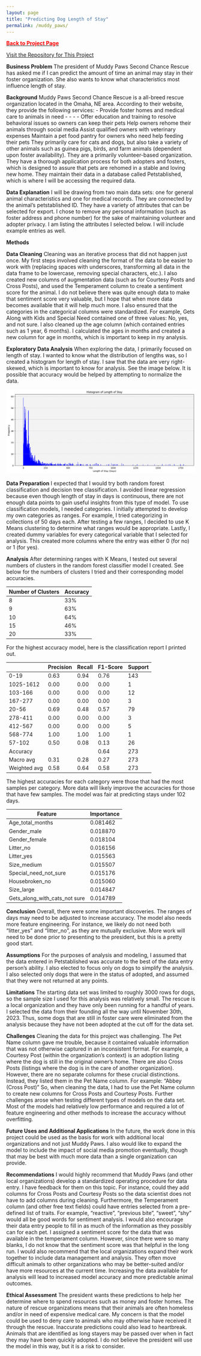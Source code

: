 ```yaml
---
layout: page
title: "Predicting Dog Length of Stay"
permalink: /muddy_paws/
---
```


[<span style="color: #FF0000; font-weight: bold;">Back to Project Page</span>](https://kdfullington.github.io/kdfullington_portfolio/projects/)

[Visit the Repository for This Project](https://github.com/kdfullington/kdfullington-portfolio/tree/main/muddy_paws)


**Business Problem**
The president of Muddy Paws Second Chance Rescue has asked me if I can predict the amount 
of time an animal may stay in their foster organization. She also wants to know what 
characteristics most influence length of stay. 

**Background**
Muddy Paws Second Chance Rescue is a all-breed rescue organization located in the Omaha, NE 
area. According to their website, they provide the following services: - 
Provide foster homes and medical care to animals in need - - - - 
Offer education and training to resolve behavioral issues so owners can keep their pets 
Help owners rehome their animals through social media 
Assist qualified owners with veterinary expenses 
Maintain a pet food pantry for owners who need help feeding their pets 
They primarily care for cats and dogs, but also take a variety of other animals such as guinea 
pigs, birds, and farm animals (dependent upon foster availability). They are a primarily 
volunteer-based organization. They have a thorough application process for both adopters and 
fosters, which is designed to assure that pets are rehomed in a stable and loving new home. They 
maintain their data in a database called Petstablished, which is where I will be accessing the 
required data. 

**Data Explanation**
I will be drawing from two main data sets: one for general animal characteristics and one for 
medical records. They are connected by the animal’s petstablished ID. They have a variety of 
attributes that can be selected for export. I chose to remove any personal information (such as 
foster address and phone number) for the sake of maintaining volunteer and adopter privacy. I 
am listing the attributes I selected below. I will include example entries as well. 


**Methods**

**Data Cleaning**
Cleaning was an iterative process that did not happen just once. My first steps involved cleaning 
the format of the data to be easier to work with (replacing spaces with underscores, transforming 
all data in the data frame to be lowercase, removing special characters, etc.). I also created new 
columns of augmentation data (such as for Courtesy Posts and Cross Posts), and used the 
Temperament column to create a sentiment score for the animal. I do not believe there was quite 
enough data to make that sentiment score very valuable, but I hope that when more data becomes 
available that it will help much more. I also ensured that the categories in the categorical 
columns were standardized. For example, Gets Along with Kids and Special Need contained one 
of three values: No, yes, and not sure. I also cleaned up the age column (which contained entries 
such as 1 year, 6 months). I calculated the ages in months and created a new column for age in 
months, which is important to keep in my analysis.

**Exploratory Data Analysis**
When exploring the data, I primarily focused on length of stay. I wanted to know what the 
distribution of lengths was, so I created a histogram for length of stay. I saw that the data are 
very right-skewed, which is important to know for analysis. See the image below. It is possible 
that accuracy would be helped by attempting to normalize the data. 

![Graph](../assets/images/mp_days_histogram.png)

**Data Preparation**
I expected that I would try both random forest classification and decision tree classification. I avoided linear regression because even though length of stay in days is continuous, there are not enough data points to gain useful insights from this type of model. 
To use classification models, I needed categories. I initially attempted to develop my own categories as ranges. For example, I tried categorizing in collections of 50 days each. After testing a few ranges, I decided to use K Means clustering to determine what ranges would be appropriate.
Lastly, I created dummy variables for every categorical variable that I selected for analysis. This created more columns where the entry was either 0 (for no) or 1 (for yes).


**Analysis**
After determining ranges with K Means, I tested out several numbers of clusters in the random forest classifier model I created. See below for the numbers of clusters I tried and their corresponding model accuracies.

| Number of Clusters | Accuracy |
| ------------------ | -------- |
| 8                  | 33%      |
| 9                  | 63%      |
| 10                 | 64%      |
| 15                 | 46%      |
| 20                 | 33%      |

For the highest accuracy model, here is the classification report I printed out. 

|          | Precision | Recall | F1-Score | Support |
|----------|-----------|--------|----------|---------|
| 0-19     | 0.63      | 0.94   | 0.76     | 143     |
| 1025-1612| 0.00      | 0.00   | 0.00     | 1       |
| 103-166  | 0.00      | 0.00   | 0.00     | 12      |
| 167-277  | 0.00      | 0.00   | 0.00     | 3       |
| 20-56    | 0.69      | 0.48   | 0.57     | 79      |
| 278-411  | 0.00      | 0.00   | 0.00     | 3       |
| 412-567  | 0.00      | 0.00   | 0.00     | 5       |
| 568-774  | 1.00      | 1.00   | 1.00     | 1       |
| 57-102   | 0.50      | 0.08   | 0.13     | 26      |
| Accuracy |           |        | 0.64     | 273     |
| Macro avg| 0.31      | 0.28   | 0.27     | 273     |
| Weighted avg | 0.58  | 0.64   | 0.58     | 273     |

The highest accuracies for each category were those that had the most samples per category. More data will likely improve the accuracies for those that have few samples. The model was fair at predicting stays under 102 days. 

| Feature                           | Importance      |
|-----------------------------------|------------------|
| Age_total_months                  | 0.081462         |
| Gender_male                       | 0.018870         |
| Gender_female                     | 0.018104         |
| Litter_no                         | 0.016156         |
| Litter_yes                        | 0.015563         |
| Size_medium                       | 0.015507         |
| Special_need_not_sure             | 0.015176         |
| Housebroken_no                    | 0.015060         |
| Size_large                        | 0.014847         |
| Gets_along_with_cats_not sure     | 0.014789         |

**Conclusion**
Overall, there were some important discoveries. The ranges of days may need to be adjusted to increase accuracy. The model also needs more feature engineering. For instance, we likely do not need both “litter_yes” and “litter_no”, as they are mutually exclusive. 
More work will need to be done prior to presenting to the president, but this is a pretty good start.

**Assumptions**
For the purposes of analysis and modeling, I assumed that the data entered in Petstablished was accurate to the best of the data entry person’s ability. I also elected to focus only on dogs to simplify the analysis. I also selected only dogs that were in the status of adopted, and assumed that they were not returned at any points.

**Limitations**
The starting data set was limited to roughly 3000 rows for dogs, so the sample size I used for this analysis was relatively small. The rescue is a local organization and they have only been running for a handful of years. I selected the data from their founding all the way until November 30th, 2023. Thus, some dogs that are still in foster care were eliminated from the analysis because they have not been adopted at the cut off for the data set.

**Challenges**
Cleaning the data for this project was challenging. The Pet Name column gave me trouble, because it contained valuable information that was not otherwise captured in an inconsistent format. For example, a Courtesy Post (within the organization’s context) is an adoption listing where the dog is still in the original owner’s home. There are also Cross Posts (listings where the dog is in the care of another organization). However, there are no separate columns for these crucial distinctions. Instead, they listed them in the Pet Name column. For example: “Abbey (Cross Post)” So, when cleaning the data, I had to use the Pet Name column to create new columns for Cross Posts and Courtesy Posts. 
Further challenges arose when testing different types of models on the data set. Most of the models had relatively low performance and required a lot of feature engineering and other methods to increase the accuracy without overfitting.

**Future Uses and Additional Applications**
In the future, the work done in this project could be used as the basis for work with additional local organizations and not just Muddy Paws. I also would like to expand the model to include the impact of social media promotion eventually, though that may be best with much more data than a single organization can provide. 

**Recommendations**
I would highly recommend that Muddy Paws (and other local organizations) develop a standardized operating procedure for data entry. I have feedback for them on this topic. For instance, could they add columns for Cross Posts and Courtesy Posts so the data scientist does not have to add columns during cleaning. Furthermore, the Temperament column (and other free text fields) could have entries selected from a pre-defined list of traits. For example, “reactive”, “previous bite”, “sweet”, “shy” would all be good words for sentiment analysis. I would also encourage their data entry people to fill in as much of the information as they possibly can for each pet. I assigned a sentiment score for the data that was available in the temperament column. However, since there were so many blanks, I do not know that the sentiment score was that helpful in the long run. 
I would also recommend that the local organizations expand their work together to include data management and analysis. They often move difficult animals to other organizations who may be better-suited and/or have more resources at the current time. Increasing the data available for analysis will lead to increased model accuracy and more predictable animal outcomes.

**Ethical Assessment**
The president wants these predictions to help her determine where to spend resources such as money and foster homes. The nature of rescue organizations means that their animals are often homeless and/or in need of expensive medical care. My concern is that the model could be used to deny care to animals who may otherwise have received it through the rescue. Inaccurate predictions could also lead to heartbreak. Animals that are identified as long stayers may be passed over when in fact they may have been quickly adopted. 
I do not believe the president will use the model in this way, but it is a risk to consider. 

